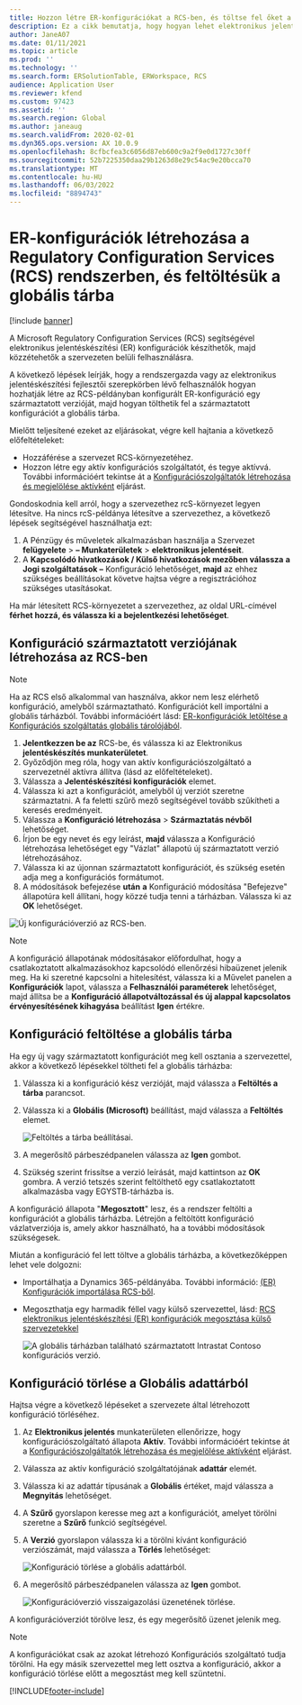 ```yaml
---
title: Hozzon létre ER-konfigurációkat a RCS-ben, és töltse fel őket a globális tárházba
description: Ez a cikk bemutatja, hogy hogyan lehet elektronikus jelentési (ER) konfigurációt létrehozni a Microsoft Regulatory Configuration Services (RCS) szolgáltatásban, és feltölteni azt a globális tárházba.
author: JaneA07
ms.date: 01/11/2021
ms.topic: article
ms.prod: ''
ms.technology: ''
ms.search.form: ERSolutionTable, ERWorkspace, RCS
audience: Application User
ms.reviewer: kfend
ms.custom: 97423
ms.assetid: ''
ms.search.region: Global
ms.author: janeaug
ms.search.validFrom: 2020-02-01
ms.dyn365.ops.version: AX 10.0.9
ms.openlocfilehash: 8cfbcfea3c6056d87eb600c9a2f9e0d1727c30ff
ms.sourcegitcommit: 52b7225350daa29b1263d8e29c54ac9e20bcca70
ms.translationtype: MT
ms.contentlocale: hu-HU
ms.lasthandoff: 06/03/2022
ms.locfileid: "8894743"
---
```

# <a name="create-er-configurations-in-regulatory-configuration-services-rcs-and-upload-them-to-the-global-repository"></a>ER-konfigurációk létrehozása a Regulatory Configuration Services (RCS) rendszerben, és feltöltésük a globális tárba

[!include [banner](../includes/banner.md)]

A Microsoft Regulatory Configuration Services (RCS) segítségével elektronikus jelentéskészítési (ER) konfigurációk készíthetők, majd közzétehetők a szervezeten belüli felhasználásra.

A következő lépések leírják, hogy a rendszergazda vagy az elektronikus jelentéskészítési fejlesztői szerepkörben lévő felhasználók hogyan hozhatják létre az RCS-példányban konfigurált ER-konfiguráció egy származtatott verzióját, majd hogyan tölthetik fel a származtatott konfigurációt a globális tárba. 

Mielőtt teljesítené ezeket az eljárásokat, végre kell hajtania a következő előfeltételeket:

- Hozzáférése a szervezet RCS-környezetéhez.
- Hozzon létre egy aktív konfigurációs szolgáltatót, és tegye aktívvá. További információért tekintse át a [Konfigurációszolgáltatók létrehozása és megjelölése aktívként](../../fin-ops-core/dev-itpro/analytics/tasks/er-configuration-provider-mark-it-active-2016-11.md) eljárást.

Gondoskodnia kell arról, hogy a szervezethez rcS-környezet legyen létesítve. Ha nincs rcS-példánya létesítve a szervezethez, a következő lépések segítségével használhatja ezt:

1. A Pénzügy és műveletek alkalmazásban használja a Szervezet **felügyelete** \> **– Munkaterületek** \> **elektronikus jelentéseit**.
2. A **Kapcsolódó hivatkozások / Külső hivatkozások mezőben válassza** **a Jogi szolgáltatások –** Konfiguráció lehetőséget, **majd** az ehhez szükséges beállításokat követve hajtsa végre a regisztrációhoz szükséges utasításokat.

Ha már létesített RCS-környezetet a szervezethez, az oldal URL-címével **férhet hozzá, és válassza ki a bejelentkezési lehetőséget**.

## <a name="create-a-derived-version-of-a-configuration-in-rcs"></a>Konfiguráció származtatott verziójának létrehozása az RCS-ben

> [!NOTE]
> Ha az RCS első alkalommal van használva, akkor nem lesz elérhető konfiguráció, amelyből származtatható. Konfigurációt kell importálni a globális tárházból. További információért lásd: [ER-konfigurációk letöltése a Konfigurációs szolgáltatás globális tárolójából](../../fin-ops-core/dev-itpro/analytics/er-download-configurations-global-repo.md).

1. **Jelentkezzen be az** RCS-be, és válassza ki az Elektronikus **jelentéskészítés munkaterületet**.
2. Győződjön meg róla, hogy van aktív konfigurációszolgáltató a szervezetnél aktívra állítva (lásd az előfeltételeket). 
3. Válassza a **Jelentéskészítési konfigurációk** elemet.
4. Válassza ki azt a konfigurációt, amelyből új verziót szeretne származtatni. A fa feletti szűrő mező segítségével tovább szűkítheti a keresés eredményeit.
5. Válassza a **Konfiguráció létrehozása** \> **Származtatás névből** lehetőséget.
6. Írjon be egy nevet és egy leírást, **majd** válassza a Konfiguráció létrehozása lehetőséget egy "Vázlat" állapotú új származtatott verzió létrehozásához.
7. Válassza ki az újonnan származtatott konfigurációt, és szükség esetén adja meg a konfigurációs formátumot. 
8. A módosítások befejezése **után** **a** Konfiguráció módosítása "Befejezve" állapotúra kell állítani, hogy közzé tudja tenni a tárházban. Válassza ki az **OK** lehetőséget.

![Új konfigurációverzió az RCS-ben.](media/RCS_CompleteConfig.JPG)

> [!NOTE]
> A konfiguráció állapotának módosításakor előfordulhat, hogy a csatlakoztatott alkalmazásokhoz kapcsolódó ellenőrzési hibaüzenet jelenik meg. Ha ki szeretné kapcsolni a hitelesítést, válassza ki a Művelet panelen a **Konfigurációk** lapot, válassza a **Felhasználói paraméterek** lehetőséget, majd állítsa be a **Konfiguráció állapotváltozással és új alappal kapcsolatos érvényesítésének kihagyása** beállítást **Igen** értékre. 

## <a name="upload-a-configuration-to-the-global-repository"></a>Konfiguráció feltöltése a globális tárba

Ha egy új vagy származtatott konfigurációt meg kell osztania a szervezettel, akkor a következő lépésekkel töltheti fel a globális tárházba:

1. Válassza ki a konfiguráció kész verzióját, majd válassza a **Feltöltés a tárba** parancsot.
2. Válassza ki a **Globális (Microsoft)** beállítást, majd válassza a **Feltöltés** elemet.

    ![Feltöltés a tárba beállításai.](media/RCS_Upload_to_GlobalRepo_options.JPG)

3. A megerősítő párbeszédpanelen válassza az **Igen** gombot. 
4. Szükség szerint frissítse a verzió leírását, majd kattintson az **OK** gombra. A verzió tetszés szerint feltölthető egy csatlakoztatott alkalmazásba vagy EGYSTB-tárházba is.  

A konfiguráció állapota "**Megosztott**" lesz, és a rendszer feltölti a konfigurációt a globális tárházba. Létrejön a feltöltött konfiguráció vázlatverziója is, amely akkor használható, ha a további módosítások szükségesek.

Miután a konfiguráció fel lett töltve a globális tárházba, a következőképpen lehet vele dolgozni:

- Importálhatja a Dynamics 365-példányába. További információ: [(ER) Konfigurációk importálása RCS-ből](../../fin-ops-core/dev-itpro/analytics/tasks/import-configuration-rcs.md).
- Megoszthatja egy harmadik féllel vagy külső szervezettel, lásd: [RCS elektronikus jelentéskészítési (ER) konfigurációk megosztása külső szervezetekkel](rcs-global-repo-share-configuration.md)

    ![A globális tárházban található származtatott Intrastat Contoso konfigurációs verzió.](media/RCS_Config_upload_GlobalRepo.JPG)

## <a name="delete-a-configuration-from-the-global-repository"></a>Konfiguráció törlése a Globális adattárból
Hajtsa végre a következő lépéseket a szervezete által létrehozott konfiguráció törléséhez.

1. Az **Elektronikus jelentés** munkaterületen ellenőrizze, hogy konfigurációszolgáltató állapota **Aktív**. További információért tekintse át a [Konfigurációszolgáltatók létrehozása és megjelölése aktívként](../../fin-ops-core/dev-itpro/analytics/tasks/er-configuration-provider-mark-it-active-2016-11.md) eljárást.
2. Válassza az aktív konfiguráció szolgáltatójának **adattár** elemét.
3. Válassza ki az adattár típusának a **Globális** értéket, majd válassza a **Megnyitás** lehetőséget.
4. A **Szűrő** gyorslapon keresse meg azt a konfigurációt, amelyet törölni szeretne a **Szűrő** funkció segítségével.
5. A **Verzió** gyorslapon válassza ki a törölni kívánt konfiguráció verziószámát, majd válassza a **Törlés** lehetőséget:

    ![Konfiguráció törlése a globális adattárból.](media/RCS_Delete_from_GlobalRepo.JPG)

6. A megerősítő párbeszédpanelen válassza az **Igen** gombot.

    ![Konfigurációverzió visszaigazolási üzenetének törlése.](media/RCS_Delete_from_GlobalRepo_Msg.JPG)
 
A konfigurációverziót törölve lesz, és egy megerősítő üzenet jelenik meg. 

> [!NOTE]
> A konfigurációkat csak az azokat létrehozó Konfigurációs szolgáltató tudja törölni. Ha egy másik szervezettel meg lett osztva a konfiguráció, akkor a konfiguráció törlése előtt a megosztást meg kell szüntetni.
 


[!INCLUDE[footer-include](../../includes/footer-banner.md)]
